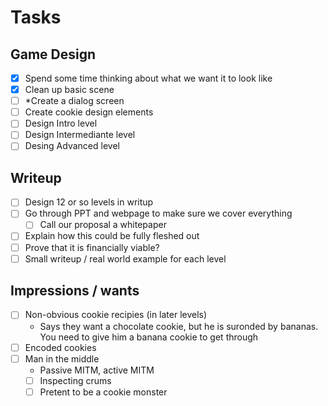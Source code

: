# Tasks

## Game Design

- [x] Spend some time thinking about what we want it to look like
- [x] Clean up basic scene
- [ ] *Create a dialog screen
- [ ] Create cookie design elements 
- [ ] Design Intro level
- [ ] Design Intermediante level
- [ ] Desing Advanced level

## Writeup

- [ ] Design 12 or so levels in writup
- [ ] Go through PPT and webpage to make sure we cover everything
  - [ ] Call our proposal a whitepaper
- [ ] Explain how this could be fully fleshed out
- [ ] Prove that it is financially viable?
- [ ] Small writeup / real world example for each level

## Impressions / wants

- [ ] Non-obvious cookie recipies (in later levels)
  - Says they want a chocolate cookie, but he is suronded by
    bananas. You need to give him a banana cookie to get through 
- [ ] Encoded cookies 
- [ ] Man in the middle 
  - Passive MITM, active MITM
  - [ ] Inspecting crums
  - [ ] Pretent to be a cookie monster
